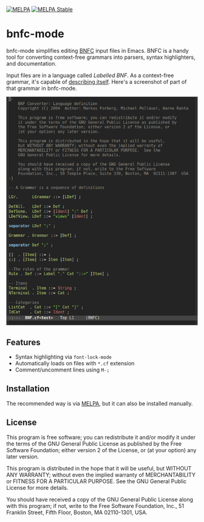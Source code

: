 [![MELPA](http://melpa.org/packages/bnfc-badge.svg)](http://melpa.org/#/bnfc)
[![MELPA Stable](http://stable.melpa.org/packages/bnfc-badge.svg)](http://stable.melpa.org/#/bnfc)

# bnfc-mode

bnfc-mode simplifies editing [BNFC](http://bnfc.digitalgrammars.com/) input
files in Emacs. BNFC is a handy tool for converting context-free grammars into
parsers, syntax highlighters, and documentation.

Input files are in a language called *Labelled BNF*. As a context-free grammar,
it's capable of
[describing itself](https://github.com/BNFC/bnfc/blob/master/source/src/BNF.cf).
Here's a screenshot of part of that grammar in bnfc-mode.

![BNFC Grammar](./BNFC-grammar.png)


## Features

* Syntax highlighting via `font-lock-mode`
* Automatically loads on files with `*.cf` extension
* Comment/uncomment lines using `M-;`

## Installation

The recommended way is via [MELPA](https://melpa.org/), but it can also be
installed manually.

## License

This program is free software; you can redistribute it and/or modify it under
the terms of the GNU General Public License as published by the Free Software
Foundation; either version 2 of the License, or (at your option) any later
version.

This program is distributed in the hope that it will be useful, but WITHOUT ANY
WARRANTY; without even the implied warranty of MERCHANTABILITY or FITNESS FOR A
PARTICULAR PURPOSE. See the GNU General Public License for more details.

You should have received a copy of the GNU General Public License along with
this program; if not, write to the Free Software Foundation, Inc., 51 Franklin
Street, Fifth Floor, Boston, MA 02110-1301, USA.
